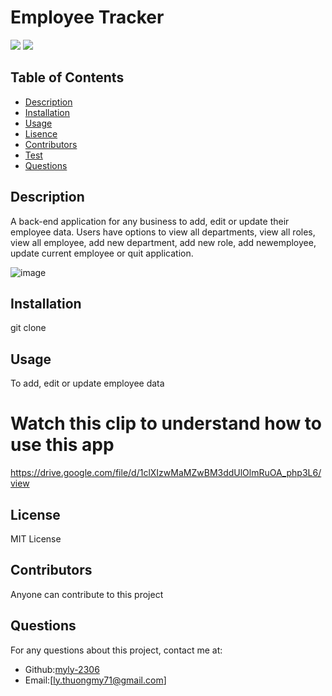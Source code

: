 # Employee Tracker
![](https://img.shields.io/badge/license-MIT-blue)
  ![]([MIT](https://www.mit.edu/~amini/LICENSE.md))
  

## Table of Contents
* [Description](#Description)
* [Installation](#Installation)
* [Usage](#Usage)
* [Lisence](#Lisence)
* [Contributors](#Contributors)
* [Test](#Test)
* [Questions](#Questions)

## Description
A back-end application for any business to add, edit or update their employee data. Users have options to view all departments, view all roles, view all employee, add new department, add new role, add newemployee, update current employee or quit application. 

![image](https://user-images.githubusercontent.com/83524121/133004145-b0f0d755-12fc-46d4-a4b7-330af4509c75.png)

## Installation
git clone

## Usage
To add, edit or update employee data
# Watch this clip to understand how to use this app
https://drive.google.com/file/d/1clXIzwMaMZwBM3ddUlOlmRuOA_php3L6/view

## License
MIT License

## Contributors
Anyone can contribute to this project


## Questions
For any questions about this project, contact me at:
- Github:[myly-2306](https://github.com/myly-2306)
- Email:[ly.thuongmy71@gmail.com]



